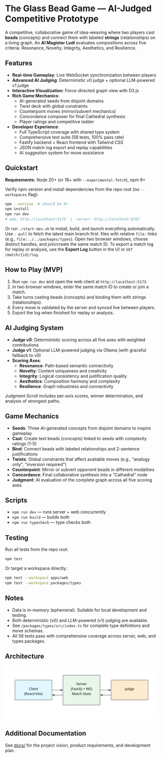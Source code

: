 # The Glass Bead Game — AI-Judged Competitive Prototype

A competitive, collaborative game of idea-weaving where two players cast **beads** (concepts) and connect them with labeled **strings** (relationships) on a living graph. An **AI Magister Ludi** evaluates compositions across five criteria: Resonance, Novelty, Integrity, Aesthetics, and Resilience.

## Features
- **Real-time Gameplay**: Live WebSocket synchronization between players
- **Advanced AI Judging**: Deterministic v0 judge + optional LLM-powered v1 judge
- **Interactive Visualization**: Force-directed graph view with D3.js
- **Rich Game Mechanics**:
  - AI-generated seeds from disjoint domains
  - Twist deck with global constraints
  - Counterpoint moves (mirror/subvert mechanics)
  - Concordance composer for final Cathedral synthesis
  - Player ratings and competitive ladder
- **Developer Experience**:
  - Full TypeScript coverage with shared type system
  - Comprehensive test suite (58 tests, 100% pass rate)
  - Fastify backend + React frontend with Tailwind CSS
  - JSON match log export and replay capabilities
  - AI suggestion system for move assistance

## Quickstart
**Requirements:** Node 20+ (or 18+ with `--experimental-fetch`), npm 9+

Verify npm version and install dependencies from the repo root (no `--workspaces` flag):

```bash
npm --version  # should be 9+
npm install
npm run dev
# web: http://localhost:5173  |  server: http://localhost:8787
```
Or run `./start-dev.sh` to install, build, and launch everything automatically.
Use `--pull` to fetch the latest main branch first.
files with relative `file:` links (e.g., `file:../../packages/types`).
Open two browser windows, choose distinct handles, and join/create the same match ID.
To export a match log for replay or analysis, use the **Export Log** button in the UI or `GET /match/{id}/log`.

## How to Play (MVP)
1. Run `npm run dev` and open the web client at `http://localhost:5173`.
2. In two browser windows, enter the same match ID to create or join a match.
3. Take turns casting beads (concepts) and binding them with strings (relationships).
4. Every move is validated by the server and synced live between players.
5. Export the log when finished for replay or analysis.

## AI Judging System
- **Judge v0**: Deterministic scoring across all five axes with weighted contributions
- **Judge v1**: Optional LLM-powered judging via Ollama (with graceful fallback to v0)
- **Scoring Axes**:
  - **Resonance**: Path-based semantic connectivity
  - **Novelty**: Content uniqueness and creativity
  - **Integrity**: Logical consistency and justification quality
  - **Aesthetics**: Composition harmony and complexity
  - **Resilience**: Graph robustness and connectivity

Judgment Scroll includes per-axis scores, winner determination, and analysis of strongest paths.

## Game Mechanics
- **Seeds**: Three AI-generated concepts from disjoint domains to inspire gameplay
- **Cast**: Create text beads (concepts) linked to seeds with complexity ratings (1-5)
- **Bind**: Connect beads with labeled relationships and 2-sentence justifications
- **Twists**: Global constraints that affect available moves (e.g., "analogy only", "inversion required")
- **Counterpoint**: Mirror or subvert opponent beads in different modalities
- **Concordance**: Final collaborative synthesis into a "Cathedral" node
- **Judgment**: AI evaluation of the complete graph across all five scoring axes

## Scripts
- `npm run dev` — runs server + web concurrently
- `npm run build` — builds both
- `npm run typecheck` — type checks both

## Testing
Run all tests from the repo root:

```bash
npm test
```

Or target a workspace directly:

```bash
npm test --workspace apps/web
npm test --workspace packages/types
```

## Notes
- Data is in-memory (ephemeral). Suitable for local development and testing.
- Both deterministic (v0) and LLM-powered (v1) judging are available.
- See `/packages/types/src/index.ts` for complete type definitions and move schemas.
- All 58 tests pass with comprehensive coverage across server, web, and types packages.

## Architecture
![Architecture Diagram](docs/architecture.svg)

## Additional Documentation
See [docs/](docs/README.md) for the project vision, product requirements, and development plan.

